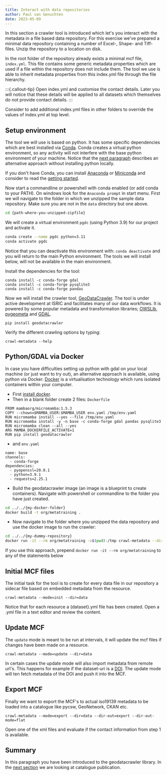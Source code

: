 ```yaml
---
title: Interact with data repositories
author: Paul van Genuchten
date: 2023-05-09
---
```


In this section a crawler tool is introduced which let's you interact with the metadata in a file based data repository. For this exercise we've prepared a minimal data repository containing a number of Excel-, Shape- and Tiff-files. Unzip the repository to a location on disk. 

In the root folder of the repository already exists a minimal mcf file, `index.yml`. This file contains some generic metadata properties which are used if a file within the repository does not include them. The tool we use is able to inherit metadata properties from this index.yml file through the file hierarchy. 

:::{.callout-tip}
Open index.yml and customise the contact details. Later you will notice that these details will be applied to all datasets which themselves do not provide contact details. 
:::

Consider to add additional index.yml files in other folders to override the values of index.yml at top level.

## Setup environment

The tool we will use is based on python. It has some specific dependencies which are best installed via [Conda](https://conda.io). Conda creates a virtual python environment, so any activity will not interfere with the base python environment of your machine. Notice that the [next paragraph](#pythongdal-via-docker) describes an alternative approach without installing python locally.

If you don't have Conda, you can install [Anaconda](https://www.anaconda.com/download) or [Miniconda](https://docs.conda.io/en/latest/miniconda.html#installing) and consider to read the [getting started](https://docs.conda.io/projects/conda/en/stable/user-guide/getting-started.html). 

Now start a commandline or powershell with conda enabled (or add conda to your PATH). On windows look for the `Anaconda prompt` in start menu.
First we will navigate to the folder in which we unzipped the sample data repository. Make sure you are not in the `data` directory but one above.

```bash
cd {path-where-you-unzipped-zipfile}
```

We will create a virtual environment `pgdc` (using Python 3.9) for our project and activate it.

```bash
conda create --name pgdc python=3.11 
conda activate pgdc
```

Notice that you can deactivate this environment with: `conda deactivate` and you will return to the main Python environment. The tools we will install below, will not be available in the main environment.

Install the dependencies for the tool:

```
conda install -c conda-forge gdal
conda install -c conda-forge pysqlite3
conda install -c conda-forge pandas
```

Now we will install the crawler tool, [GeoDataCrawler](https://pypi.org/project/geodatacrawler/). The tool is under active development at ISRIC and facilitates many of our data workflows. It is powered by some popular metadata and transformation libraries; [OWSLib](https://github.com/geopython/OWSLib), [pygeometa](https://github.com/geopython/pygeometa) and [GDAL](https://gdal.org).

```
pip install geodatacrawler
```

Verify the different crawling options by typing:

```
crawl-metadata --help
```

## Python/GDAL via Docker

In case you have difficulties setting up python with gdal on your local machine (or just want to try out), an alternative approach is available, using python via Docker. [Docker](https://www.docker.com) is a virtualisation technology which runs isolated containers within your computer. 

- First [install docker](https://docs.docker.com/desktop/install/windows-install/). 
- Then in a blank folder create 2 files: `Dockerfile`

```
FROM mambaorg/micromamba:1.5.3
COPY --chown=$MAMBA_USER:$MAMBA_USER env.yaml /tmp/env.yaml
RUN micromamba install --yes --file /tmp/env.yaml
RUN micromamba install -y -n base -c conda-forge gdal pandas pysqlite3
RUN micromamba clean --all --yes
ARG MAMBA_DOCKERFILE_ACTIVATE=1
RUN pip install geodatacrawler
```

- and `env.yaml`

```
name: base
channels:
  - conda-forge
dependencies:
  - pyopenssl=20.0.1
  - python=3.9.1
  - requests=2.25.1
```

- Build the geodatacrawler image (an image is a blueprint to create containers). Navigate with powershell or commandline to the folder you have just created.

```bash
cd ../../{my-docker-folder}
docker build -t org/metatraining .
```

- Now navigate to the folder where you unzipped the data repository and use the docker image to run the crawler:

```bash
cd ../../{my-dummy-repository}
docker run -it --rm org/metatraining -v$(pwd):/tmp crawl-metadata --dir=/tmp
```

If you use this approach, prepend `docker run -it --rm org/metatraining` to any of the statements below

## Initial MCF files 

The initial task for the tool is to create for every data file in our repository a sidecar file based on embedded metadata from the resource.

```
crawl-metadata --mode=init --dir=data
```

Notice that for each resource a {dataset}.yml file has been created. Open a .yml file in a text editor and review the content.

## Update MCF

The `update` mode is meant to be run at intervals, it will update the mcf files if changes have been made on a resource. 

```
crawl-metadata --mode=update --dir=data
```

In certain cases the update mode will also import metadata from remote url's. This happens for example if the dataset-uri is a [DOI](https://www.doi.org/the-identifier/what-is-a-doi/). The update mode will ten fetch metadata of the DOI and push it into the MCF. 

## Export MCF

Finally we want to export the MCF's to actual iso19139 metadata to be loaded into a catalogue like pycsw, GeoNetwork, CKAN etc.

```
crawl-metadata --mode=export --dir=data --dir-out=export --dir-out-mode=flat
```

Open one of the xml files and evaluate if the contact information from step 1 is available.

## Summary

In this paragraph you have been introduced to the geodatacrawler library. In the [next section](./3-catalog-publication.md) we are looking at catalogue publication.
